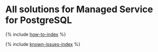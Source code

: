 # All solutions for Managed Service for PostgreSQL

{% include [how-to-index](how-to/index.md) %}

{% include [known-issues-index](known-issues/index.md) %}
